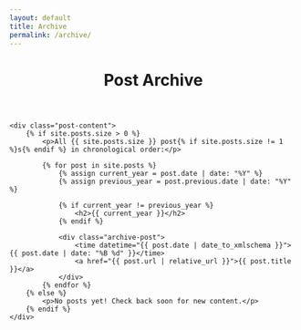 ```yaml
---
layout: default
title: Archive
permalink: /archive/
---
```


<div class="post">
    <header class="post-header">
        <h1 class="post-title">Post Archive</h1>
    </header>
    
    <div class="post-content">
        {% if site.posts.size > 0 %}
            <p>All {{ site.posts.size }} post{% if site.posts.size != 1 %}s{% endif %} in chronological order:</p>
            
            {% for post in site.posts %}
                {% assign current_year = post.date | date: "%Y" %}
                {% assign previous_year = post.previous.date | date: "%Y" %}
                
                {% if current_year != previous_year %}
                    <h2>{{ current_year }}</h2>
                {% endif %}
                
                <div class="archive-post">
                    <time datetime="{{ post.date | date_to_xmlschema }}">{{ post.date | date: "%B %d" }}</time>
                    <a href="{{ post.url | relative_url }}">{{ post.title }}</a>
                </div>
            {% endfor %}
        {% else %}
            <p>No posts yet! Check back soon for new content.</p>
        {% endif %}
    </div>
</div>

<style>
.archive-post {
    display: flex;
    align-items: baseline;
    margin-bottom: 0.5rem;
    padding: 0.5rem 0;
    border-bottom: 1px solid #f1f3f4;
}

.archive-post time {
    color: #666;
    font-size: 0.9rem;
    min-width: 120px;
    margin-right: 1rem;
}

.archive-post a {
    color: #2a7ae4;
    text-decoration: none;
    flex: 1;
}

.archive-post a:hover {
    text-decoration: underline;
}

.archive-post:last-child {
    border-bottom: none;
}
</style>